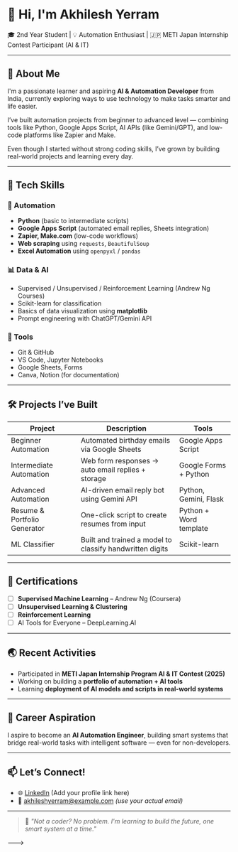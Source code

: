 # 👋 Hi, I'm Akhilesh Yerram

🎓 2nd Year Student | 💡 Automation Enthusiast | 🇯🇵 METI Japan Internship Contest Participant (AI & IT)

---

## 🚀 About Me

I'm a passionate learner and aspiring **AI & Automation Developer** from India, currently exploring ways to use technology to make tasks smarter and life easier.

I’ve built automation projects from beginner to advanced level — combining tools like Python, Google Apps Script, AI APIs (like Gemini/GPT), and low-code platforms like Zapier and Make.

Even though I started without strong coding skills, I’ve grown by building real-world projects and learning every day.

---

## 🧠 Tech Skills

### 💼 Automation
- **Python** (basic to intermediate scripts)
- **Google Apps Script** (automated email replies, Sheets integration)
- **Zapier, Make.com** (low-code workflows)
- **Web scraping** using `requests`, `BeautifulSoup`
- **Excel Automation** using `openpyxl` / `pandas`

### 📊 Data & AI
- Supervised / Unsupervised / Reinforcement Learning (Andrew Ng Courses)
- Scikit-learn for classification
- Basics of data visualization using **matplotlib**
- Prompt engineering with ChatGPT/Gemini API

### 🧰 Tools
- Git & GitHub
- VS Code, Jupyter Notebooks
- Google Sheets, Forms
- Canva, Notion (for documentation)

---

## 🛠️ Projects I’ve Built

| Project | Description | Tools |
|--------|-------------|-------|
| Beginner Automation | Automated birthday emails via Google Sheets | Google Apps Script |
| Intermediate Automation | Web form responses → auto email replies + storage | Google Forms + Python |
| Advanced Automation | AI-driven email reply bot using Gemini API | Python, Gemini, Flask |
| Resume & Portfolio Generator | One-click script to create resumes from input | Python + Word template |
| ML Classifier | Built and trained a model to classify handwritten digits | Scikit-learn |

---

## 📜 Certifications
- [ ] **Supervised Machine Learning** – Andrew Ng (Coursera)
- [ ] **Unsupervised Learning & Clustering**
- [ ] **Reinforcement Learning**
- [ ] AI Tools for Everyone – DeepLearning.AI

---

## 🌏 Recent Activities
- Participated in **METI Japan Internship Program AI & IT Contest (2025)**
- Working on building a **portfolio of automation + AI tools**
- Learning **deployment of AI models and scripts in real-world systems**

---

## 🎯 Career Aspiration

I aspire to become an **AI Automation Engineer**, building smart systems that bridge real-world tasks with intelligent software — even for non-developers.

---

## 📫 Let’s Connect!
- 🌐 [LinkedIn](https://www.linkedin.com/) (Add your profile link here)
- 💌 akhileshyerram@example.com *(use your actual email)*

---

> 🚧 *"Not a coder? No problem. I'm learning to build the future, one smart system at a time."*

--->
